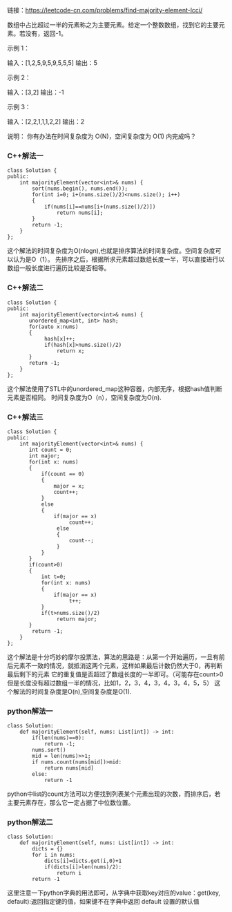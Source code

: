 链接：https://leetcode-cn.com/problems/find-majority-element-lcci/

数组中占比超过一半的元素称之为主要元素。给定一个整数数组，找到它的主要元素。若没有，返回-1。

示例 1：

输入：[1,2,5,9,5,9,5,5,5]
输出：5
 

示例 2：

输入：[3,2]
输出：-1
 

示例 3：

输入：[2,2,1,1,1,2,2]
输出：2
 

说明：
你有办法在时间复杂度为 O(N)，空间复杂度为 O(1) 内完成吗？


### C++解法一 ###
```
class Solution {
public:
    int majorityElement(vector<int>& nums) {
        sort(nums.begin(), nums.end());
        for(int i=0; i+(nums.size()/2)<nums.size(); i++)
        {
            if(nums[i]==nums[i+(nums.size()/2)])
                return nums[i];
        }
        return -1;
    }
};
```
这个解法的时间复杂度为O(nlogn),也就是排序算法的时间复杂度。空间复杂度可以认为是O（1）。
先排序之后，根据所求元素超过数组长度一半，可以直接进行以数组一般长度进行遍历比较是否相等。

### C++解法二 ###
```
class Solution {
public:
    int majorityElement(vector<int>& nums) {
       unordered_map<int, int> hash;
       for(auto x:nums)
       {
            hash[x]++;
            if(hash[x]>nums.size()/2)
                return x;
       }
       return -1;
    }
};
```
这个解法使用了STL中的unordered_map这种容器，内部无序，根据hash值判断元素是否相同。
时间复杂度为O（n），空间复杂度为O(n).

### C++解法三 ###
```
class Solution {
public:
    int majorityElement(vector<int>& nums) {
       int count = 0;
       int major;
       for(int x: nums)
       {
           if(count == 0)
           {
               major = x;
               count++;
           }
           else
           {
               if(major == x)
                    count++;
                else
                {
                    count--;
                }
           }
       }
       if(count>0)
       {
           int t=0;
           for(int x: nums)
           {
               if(major == x)
                    t++;
           }
           if(t>nums.size()/2)
                return major;
       }
        return -1;
    }
};
```
这个解法是十分巧妙的摩尔投票法，算法的思路是：从第一个开始遍历，一旦有前后元素不一致的情况，就抵消这两个元素，这样如果最后计数仍然大于0，再判断最后剩下的元素
它的重复值是否超过了数组长度的一半即可。（可能存在count>0但是长度没有超过数组一半的情况，比如1，2，3，4，3，4，3，4，5，5）
这个解法的时间复杂度是O(n),空间复杂度是O(1).


### python解法一 ###
```
class Solution:
    def majorityElement(self, nums: List[int]) -> int:
        if(len(nums)==0):
            return -1;
        nums.sort()
        mid = len(nums)>>1;
        if nums.count(nums[mid])>mid:
            return nums[mid]
        else:
            return -1
```
python中list的count方法可以方便找到列表某个元素出现的次数，而排序后，若主要元素存在，那么它一定占据了中位数位置。

### python解法二 ###
```
class Solution:
    def majorityElement(self, nums: List[int]) -> int:
        dicts = {}
        for i in nums:
            dicts[i]=dicts.get(i,0)+1
            if(dicts[i]>len(nums)/2):
                return i
        return -1
```
这里注意一下python字典的用法即可，从字典中获取key对应的value：get(key, default):返回指定键的值，如果键不在字典中返回 default 设置的默认值
